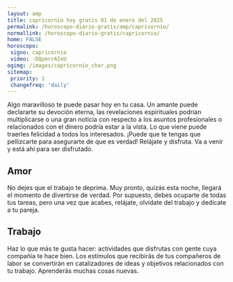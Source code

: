 ```yaml
---
layout: amp
title: capricornio hoy gratis 01 de enero del 2025 
permalink: /horoscopo-diario-gratis/amp/capricornio/
normallink: /horoscopo-diario-gratis/capricornio/
home: FALSE
horoscopo:
 signo: capricornio
 video: -DQpmrrAIeU
ogimg: /images/capricornio_char.png
sitemap:
 priority: 1
 changefreq: 'daily'
---
```



Algo maravilloso te puede pasar hoy en tu casa. Un amante puede declararte su devoción eterna, las revelaciones espirituales podrían multiplicarse o una gran noticia con respecto a los asuntos profesionales o relacionados con el dinero podría estar a la vista. Lo que viene puede traerles felicidad a todos los interesados. ¡Puede que te tengas que pellizcarte para asegurarte de que es verdad! Relájate y disfruta. Va a venir y está ahí para ser disfrutado.

## Amor

No dejes que el trabajo te deprima. Muy pronto, quizás esta noche, llegará el momento de divertirse de verdad. Por supuesto, debes ocuparte de todas tus tareas, pero una vez que acabes, relájate, olvídate del trabajo y dedícate a tu pareja.

## Trabajo

Haz lo que más te gusta hacer: actividades que disfrutas con gente cuya compañía te hace bien. Los estímulos que recibirás de tus compañeros de labor se convertirán en catalizadores de ideas y objetivos relacionados con tu trabajo. Aprenderás muchas cosas nuevas.